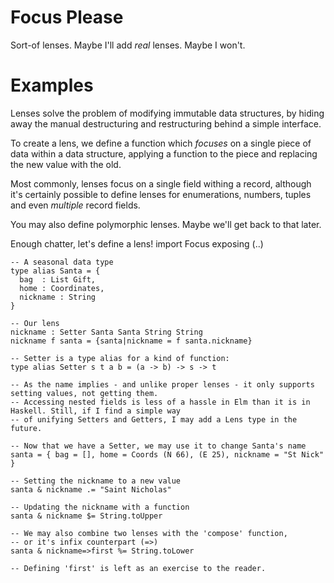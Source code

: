Focus Please
============
Sort-of lenses. Maybe I'll add _real_ lenses. Maybe I won't.

# Examples
Lenses solve the problem of modifying immutable data structures,
by hiding away the manual destructuring and restructuring behind
a simple interface.

To create a lens, we define a function which _focuses_ on a single piece
of data within a data structure, applying a function to the piece and replacing
the new value with the old.

Most commonly, lenses focus on a single field withing a record, although it's
certainly possible to define lenses for enumerations, numbers, tuples and even
_multiple_ record fields.

You may also define polymorphic lenses. Maybe we'll get back to that later.

Enough chatter, let's define a lens!
    import Focus exposing (..)

    -- A seasonal data type
    type alias Santa = {
      bag  : List Gift,
      home : Coordinates,
      nickname : String
    }

    -- Our lens
    nickname : Setter Santa Santa String String
    nickname f santa = {santa|nickname = f santa.nickname}

    -- Setter is a type alias for a kind of function:
    type alias Setter s t a b = (a -> b) -> s -> t

    -- As the name implies - and unlike proper lenses - it only supports setting values, not getting them.
    -- Accessing nested fields is less of a hassle in Elm than it is in Haskell. Still, if I find a simple way
    -- of unifying Setters and Getters, I may add a Lens type in the future.

    -- Now that we have a Setter, we may use it to change Santa's name
    santa = { bag = [], home = Coords (N 66), (E 25), nickname = "St Nick" }

    -- Setting the nickname to a new value
    santa & nickname .= "Saint Nicholas"

    -- Updating the nickname with a function
    santa & nickname $= String.toUpper

    -- We may also combine two lenses with the 'compose' function,
    -- or it's infix counterpart (=>)
    santa & nickname=>first %= String.toLower

    -- Defining 'first' is left as an exercise to the reader.
